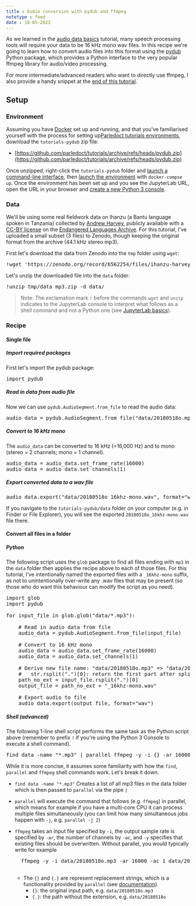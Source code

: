 ```yaml
---
title : Audio conversion with pydub and ffmpeg
notetype : feed
date : 18-05-2022
---
```


As we learned in the [audio data basics](#to-do) tutorial, many speech processing tools will require your data to be 16 kHz mono wav files. In this recipe we're going to learn how to convert audio files into this format using the [pydub](https://github.com/jiaaro/pydub) Python package, which provides a Python interface to the very popular ffmpeg library for audio/video processing.

For more intermediate/advanced readers who want to directly use ffmpeg, I also provide a handy snippet at the [end of this tutorial](#shell-advanced).

## Setup

### Environment

Assuming you have [Docker](environment-setup-with-docker) set up and running, and that you've familiarised yourself with the process for setting up[Parledoct tutorials environments](parledoct-tutorials-environment), download the `tutorials-pydub` zip file:

- [https://github.com/parledoct/tutorials/archive/refs/heads/pydub.zip](https://github.com/parledoct/tutorials/archive/refs/heads/pydub.zip)

Once unzipped, right-click the `tutorials-pydub` folder and [launch a command-line interface](parledoct-tutorials-environment#launch-command-line-interface-at-folder), then [launch the environment](parledoct-tutorials-environment#launch-environment) with `docker-compse up`. Once the environment has been set up and you see the JupyterLab URL, open the URL in your browser and [create a new Python 3 console](jupyterlab-basics#your-first-python-command).

### Data

We'll be using some real fieldwork data on Ihanzu (a Bantu language spoken in Tanzania) collected by [Andrew Harvey](https://www.andrewdtharvey.com/), publicly available with a [CC-BY license](https://creativecommons.org/licenses/by/4.0/) on the [Endangered Languages Archive](https://www.elararchive.org/index.php?name=SO_87014498-be98-4698-82fc-8fac58578d57). For this tutorial, I've uploaded a small subset (3 files) to Zenodo, though keeping the original format from the archive (44.1 kHz stereo mp3).

First let's download the data from Zenodo into the `tmp` folder using `wget`:

<pre>
!wget 'https://zenodo.org/record/6562254/files/ihanzu-harvey-0596_20180518opq_mp3.zip?download=1' -O tmp/data_mp3.zip
</pre>

Let's unzip the downloaded file into the `data` folder:

<pre>
!unzip tmp/data_mp3.zip -d data/
</pre>

> Note: The exclamation mark `!` before the commands `wget` and `unzip` indicates to the JupyterLab console to interpret what follows as a shell command and not a Python one (see [JupyterLab basics](jupyterlab-basics)).

### Recipe

#### Single file

##### Import required packages

First let's import the pydub package:

<pre>
import pydub
</pre>

##### Read in data from audio file

Now we can use `pydub.AudioSegment.from_file` to read the audio data:

<pre>
audio_data = pydub.AudioSegment.from_file("data/20180518o.mp3")
</pre>

##### Convert to 16 kHz mono

The `audio_data` can be converted to 16 kHz (=16,000 Hz) and to mono (stereo = 2 channels; mono = 1 channel). 

<pre>
audio_data = audio_data.set_frame_rate(16000)
audio_data = audio_data.set_channels(1)
</pre>

##### Export converted data to a wav file

<pre>
audio_data.export("data/20180518o_16khz-mono.wav", format="wav")
</pre>

If you navigate to the `tutorials-pydub/data` folder on your computer (e.g. in Finder or File Explorer), you will see the exported `20180518o_16khz-mono.wav` file there.

#### Convert all files in a folder

##### Python

The following script uses the `glob` package to find all files ending with `mp3` in the `data` folder then applies the recipe above to each of those files. For this tutorial, I've intentionally named the exported files with a `_16khz-mono` suffix, as not to unintentionally over-write any .wav files that may be present (so those who do want this behaviour can modify the script as you need).

<pre>
import glob
import pydub

for input_file in glob.glob("data/*.mp3"):

    # Read in audio data from file
    audio_data = pydub.AudioSegment.from_file(input_file)

    # Convert to 16 kHz mono
    audio_data = audio_data.set_frame_rate(16000)
    audio_data = audio_data.set_channels(1)

    # Derive new file name: "data/20180518o.mp3" => "data/20180518o_16khz-mono.wav"
    #   str.rsplit(".")[0]: return the first part after splitting str on the first ".", starting from the right
    path_no_ext = input_file.rsplit(".")[0]
    output_file = path_no_ext + "_16khz-mono.wav"

    # Export audio to file
    audio_data.export(output_file, format="wav")
</pre>

##### Shell (advanced)

The following 1-line shell script performs the same task as the Python script above (remember to prefix `!` if you're using the Python 3 Console to execute a shell command).

<pre>
find data -name "*.mp3" | parallel ffmpeg -y -i {} -ar 16000 -ac 1 {.}_16khz-mono.wav
</pre>

While it is more concise, it assumes some familiarity with how the `find`, `parallel` and `ffmpeg` shell commands work. Let's break it down.

- `find data -name "*.mp3"` Creates a list of all mp3 files in the data folder which is then passed to `parallel` via the pipe `|`
- `parallel` will execute the command that follows (e.g. `ffmpeg`) in parallel, which means for example if you have a multi-core CPU it can process multiple files simultaneously (you can limit how many simultaneous jobs happen with `-j`, e.g. `parallel -j 2`)
- `ffmpeg` takes an input file specified by `-i`, the output sample rate is specified by `-ar`, the number of channels by `-ac`, and `-y` specifies that existing files should be overwritten. Without parallel, you would typically write for example

    <pre>
    ffmpeg -y -i data/20180518o.mp3 -ar 16000 -ac 1 data/20180518o_16khz-mono.wav
    </pre>

    - The `{}` and `{.}` are represent replacement strings, which is a functionality provided by `parallel` (see [documentation](https://www.gnu.org/software/parallel/parallel_tutorial.html#replacement-strings)).
        - `{}`: the original input path, e.g. `data/20180518o.mp3`
        - `{.}`: the path without the extension, e.g. `data/20180518o`
